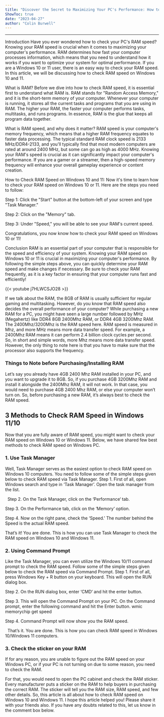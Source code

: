 ```yaml
---
title: "Discover the Secret to Maximizing Your PC's Performance: How to Check RAM Speed on Windows 10 and 11 Today!"
ShowToc: true 
date: "2023-04-27"
author: "Colin Burwell"
---
```

*****
Introduction
Have you ever wondered how to check your PC's RAM speed? Knowing your RAM speed is crucial when it comes to maximizing your computer's performance. RAM determines how fast your computer processes information, which means that you need to understand how it works if you want to optimize your system for optimal performance. If you are a Windows 10 or 11 user, there is an easy way to check your RAM speed. In this article, we will be discussing how to check RAM speed on Windows 10 and 11.

What is RAM?
Before we dive into how to check RAM speed, it is essential first to understand what RAM is. RAM stands for "Random Access Memory," and it is the short-term memory of your computer. Whenever your computer is running, it stores all the current tasks and programs that you are using in RAM. The higher your RAM, the faster your computer performs tasks, multitasks, and runs programs. In essence, RAM is the glue that keeps all program data together.

What is RAM speed, and why does it matter?
RAM speed is your computer's memory frequency, which means that a higher RAM frequency equates to faster data processing. The typical standard RAM clock speed is 2133 MHz/DDR4-2133, and you'll typically find that most modern computers are rated at around 2400 MHz, but some can go as high as 4000 MHz. Knowing your RAM's speed is crucial as it can significantly impact your computer's performance. If you are a gamer or a streamer, then a high-speed memory frequency will enhance your overall gameplay experience or content creation.

How to Check RAM Speed on Windows 10 and 11:
Now it's time to learn how to check your RAM speed on Windows 10 or 11. Here are the steps you need to follow:

Step 1: Click the "Start" button at the bottom-left of your screen and type "Task Manager."

Step 2: Click on the "Memory" tab.

Step 3: Under "Speed," you will be able to see your RAM's current speed.

Congratulations, you now know how to check your RAM speed on Windows 10 or 11!

Conclusion
RAM is an essential part of your computer that is responsible for the speed and efficiency of your system. Knowing your RAM speed on Windows 10 or 11 is crucial in maximizing your computer's performance. By following the simple steps above, you can quickly determine your RAM speed and make changes if necessary. Be sure to check your RAM frequently, as it is a key factor in ensuring that your computer runs fast and efficiently!

{{< youtube j7HLWCSJO28 >}} 



If we talk about the RAM, the 8GB of RAM is usually sufficient for regular gaming and multitasking. However, do you know that RAM speed also decides the overall performance of your computer?
While purchasing a new RAM for a PC, you might have seen a large number followed by MHz (Megahertz) like DDR4 8GB 2400Mhz RAM, or DDR4 4GB 3200Mhz RAM. The 2400Mhz/3200Mhz is the RAM speed here. RAM speed is measured in Mhz, and more MHz means more data transfer speed.
For example, a 2400Mhz RAM means it can perform 2.4 billion clock cycles per second. So, in short and simple words, more Mhz means more data transfer speed. However, the only thing to note here is that you have to make sure that the processor also supports the frequency.

 
### Things to Note before Purchasing/Installing RAM


Let’s say you already have 4GB 2400 Mhz RAM installed in your PC, and you want to upgrade it to 8GB. So, if you purchase 4GB 3200Mhz RAM and install it alongside the 2400Mhz RAM, it will not work.
In that case, you would need to purchase 4GB 2400 Mhz RAM, or else your computer won’t turn on. So, before purchasing a new RAM, it’s always best to check the RAM speed.

 
## 3 Methods to Check RAM Speed in Windows 11/10


Now that you are fully aware of RAM speed, you might want to check your RAM speed on Windows 10 or Windows 11. Below, we have shared few best methods to check RAM speed on Windows PC.

 
### 1. Use Task Manager


Well, Task Manager serves as the easiest option to check RAM speed on Windows 10 computers. You need to follow some of the simple steps given below to check RAM speed via Task Manager.
Step 1. First of all, open Windows search and type in ‘Task Manager’. Open the task manager from the list.

 
Step 2. On the Task Manager, click on the ‘Performance‘ tab.

Step 3. On the Performance tab, click on the ‘Memory‘ option.

Step 4. Now on the right pane, check the ‘Speed.’ The number behind the Speed is the actual RAM speed.

That’s it! You are done. This is how you can use Task Manager to check the RAM speed on Windows 10 and Windows 11.

 
### 2. Using Command Prompt


Like the Task Manager, you can even utilize the Windows 10/11 command prompt to check the RAM speed. Follow some of the simple steps given below to check the RAM speed via Command Prompt.
Step 1. First of all, press Windows Key + R button on your keyboard. This will open the RUN dialog box.

Step 2. On the RUN dialog box, enter ‘CMD‘ and hit the enter button.

Step 3. This will open the Command Prompt on your PC. On the Command prompt, enter the following command and hit the Enter button.
wmic memorychip get speed

Step 4. Command Prompt will now show you the RAM speed.

 
That’s it. You are done. This is how you can check RAM speed in Windows 10/Windows 11 computers.

 
### 3. Check the sticker on your RAM


If for any reason, you are unable to figure out the RAM speed on your Windows PC, or if your PC is not turning on due to some reason, you need to check the RAM.

For that, you would need to open the PC cabinet and check the RAM sticker. Every manufacturer puts a sticker on the RAM to help buyers in purchasing the correct RAM. The sticker will tell you the RAM size, RAM speed, and few other details.
So, this article is all about how to check RAM speed on Windows 10 and Windows 11. I hope this article helped you! Please share it with your friends also. If you have any doubts related to this, let us know in the comment box below.




